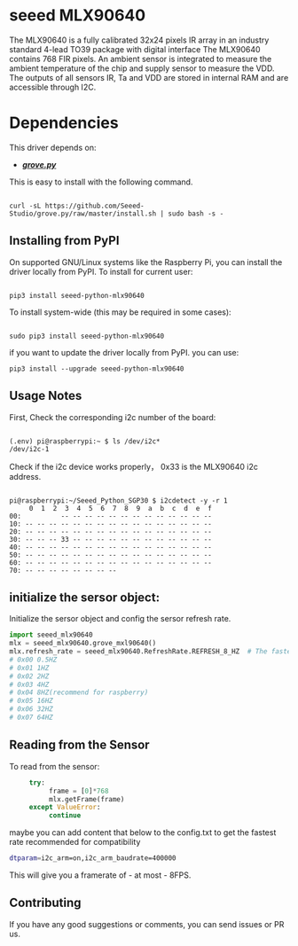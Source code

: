 # seeed MLX90640

The MLX90640 is a fully calibrated 32x24 pixels IR array in an industry standard 4-lead TO39 package with digital interface The MLX90640 contains 768 FIR pixels. An ambient sensor is integrated to measure the ambient temperature of the chip and supply sensor to measure the VDD. The outputs of all sensors IR, Ta and VDD are stored in internal RAM and are accessible through I2C.

# Dependencies

This driver depends on:
- [***grove.py***](https://github.com/Seeed-Studio/grove.py)

This is easy to install with the following command.
 ```

curl -sL https://github.com/Seeed-Studio/grove.py/raw/master/install.sh | sudo bash -s -

 ```
 
## Installing from PyPI

On supported GNU/Linux systems like the Raspberry Pi, you can install the driver locally from PyPI. To install for current user:

```

pip3 install seeed-python-mlx90640

```

To install system-wide (this may be required in some cases):

```

sudo pip3 install seeed-python-mlx90640

```

if you want to update the driver locally from PyPI. you can use:

```
pip3 install --upgrade seeed-python-mlx90640
```

## Usage Notes

First, Check the corresponding i2c number of the board:

```

(.env) pi@raspberrypi:~ $ ls /dev/i2c*
/dev/i2c-1

```

Check if the i2c device works properly， 0x33 is the MLX90640 i2c address.
```

pi@raspberrypi:~/Seeed_Python_SGP30 $ i2cdetect -y -r 1
     0  1  2  3  4  5  6  7  8  9  a  b  c  d  e  f
00:          -- -- -- -- -- -- -- -- -- -- -- -- --
10: -- -- -- -- -- -- -- -- -- -- -- -- -- -- -- --
20: -- -- -- -- -- -- -- -- -- -- -- -- -- -- -- --
30: -- -- -- 33 -- -- -- -- -- -- -- -- -- -- -- --
40: -- -- -- -- -- -- -- -- -- -- -- -- -- -- -- --
50: -- -- -- -- -- -- -- -- -- -- -- -- -- -- -- --
60: -- -- -- -- -- -- -- -- -- -- -- -- -- -- -- --
70: -- -- -- -- -- -- -- --

```

## initialize the sersor object:

Initialize the sersor object and config the sersor refresh rate.

```python
import seeed_mlx90640
mlx = seeed_mlx90640.grove_mxl90640()
mlx.refresh_rate = seeed_mlx90640.RefreshRate.REFRESH_8_HZ  # The fastest for raspberry 4 
# 0x00 0.5HZ
# 0x01 1HZ
# 0x02 2HZ
# 0x03 4HZ
# 0x04 8HZ(recommend for raspberry)
# 0x05 16HZ
# 0x06 32HZ
# 0x07 64HZ
```

## Reading from the Sensor

To read from the sensor:

```python
     try:
          frame = [0]*768
          mlx.getFrame(frame)
     except ValueError:
          continue
```

maybe you can add content that below to the config.txt to get the fastest rate recommended for compatibility

```bash
dtparam=i2c_arm=on,i2c_arm_baudrate=400000
```  

This will give you a framerate of - at most - 8FPS.

## Contributing

If you have any good suggestions or comments, you can send issues or PR us.

